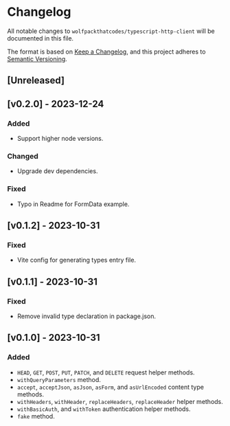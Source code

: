 # Changelog

All notable changes to `wolfpackthatcodes/typescript-http-client` will be documented in this file.

The format is based on [Keep a Changelog](https://keepachangelog.com/en/1.0.0/),
and this project adheres to [Semantic Versioning](https://semver.org/spec/v2.0.0.html).

## [Unreleased]

## [v0.2.0] - 2023-12-24
### Added
- Support higher node versions.

### Changed
- Upgrade dev dependencies.

### Fixed
- Typo in Readme for FormData example.

## [v0.1.2] - 2023-10-31
### Fixed
- Vite config for generating types entry file.

## [v0.1.1] - 2023-10-31
### Fixed
- Remove invalid type declaration in package.json.

## [v0.1.0] - 2023-10-31
### Added
- `HEAD`, `GET`, `POST`, `PUT`, `PATCH`, and `DELETE` request helper methods.
- `withQueryParameters` method.
- `accept`, `acceptJson`, `asJson`, `asForm`, and `asUrlEncoded` content type methods.
- `withHeaders`, `withHeader`, `replaceHeaders`, `replaceHeader` helper methods.
- `withBasicAuth`, and `withToken` authentication helper methods.
- `fake` method.
